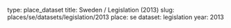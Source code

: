 type: place_dataset
title: Sweden / Legislation (2013)
slug: places/se/datasets/legislation/2013
place: se
dataset: legislation
year: 2013
